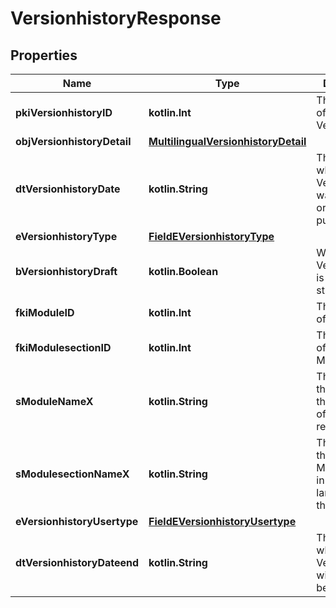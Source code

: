 
# VersionhistoryResponse

## Properties
Name | Type | Description | Notes
------------ | ------------- | ------------- | -------------
**pkiVersionhistoryID** | **kotlin.Int** | The unique ID of the Versionhistory | 
**objVersionhistoryDetail** | [**MultilingualVersionhistoryDetail**](MultilingualVersionhistoryDetail.md) |  | 
**dtVersionhistoryDate** | **kotlin.String** | The date  at which the Versionhistory was published or should be published | 
**eVersionhistoryType** | [**FieldEVersionhistoryType**](FieldEVersionhistoryType.md) |  | 
**bVersionhistoryDraft** | **kotlin.Boolean** | Whether the Versionhistory is published or still a draft | 
**fkiModuleID** | **kotlin.Int** | The unique ID of the Module |  [optional]
**fkiModulesectionID** | **kotlin.Int** | The unique ID of the Modulesection |  [optional]
**sModuleNameX** | **kotlin.String** | The Name of the Module in the language of the requester |  [optional]
**sModulesectionNameX** | **kotlin.String** | The Name of the Modulesection in the language of the requester |  [optional]
**eVersionhistoryUsertype** | [**FieldEVersionhistoryUsertype**](FieldEVersionhistoryUsertype.md) |  |  [optional]
**dtVersionhistoryDateend** | **kotlin.String** | The date  at which the Versionhistory will no longer be visible |  [optional]



